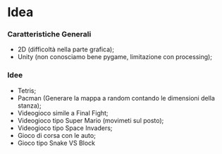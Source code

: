 # Idea

### Caratteristiche Generali
- 2D (difficoltà nella parte grafica);
- Unity (non conosciamo bene pygame, limitazione con processing);

### Idee
- Tetris;
- Pacman (Generare la mappa a random contando le dimensioni della stanza);
- Videogioco simile a Final Fight;
- Videogioco tipo Super Mario (movimeti sul posto);
- Videogioco tipo Space Invaders;
- Gioco di corsa con le auto;
- Gioco tipo Snake VS Block
